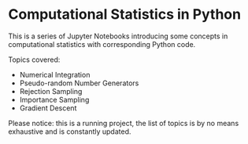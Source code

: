 # Computational Statistics in Python

This is a series of Jupyter Notebooks introducing some concepts in computational statistics with corresponding Python code.

Topics covered:
- Numerical Integration
- Pseudo-random Number Generators
- Rejection Sampling
- Importance Sampling
- Gradient Descent

Please notice: this is a running project, the list of topics is by no means exhaustive and is constantly updated.
